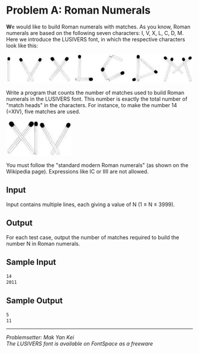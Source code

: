 Problem A: Roman Numerals
=========================

**W**e would like to build Roman numerals with matches. As you know, Roman numerals are based on the following seven characters: I, V, X, L, C, D, M. Here we introduce the LUSIVERS font, in which the respective characters look like this:

![](img/numbers.jpg)

Write a program that counts the number of matches used to build Roman numerals in the LUSIVERS font. This number is exactly the total number of "match heads" in the characters. For instance, to make the number 14 (=XIV), five matches are used.

![](img/15.jpg)

You must follow the "standard modern Roman numerals" (as shown on the Wikipedia page). Expressions like IC or IIII are not allowed.

Input
-----

Input contains multiple lines, each giving a value of N (1 ≤ N ≤ 3999).

Output
------

For each test case, output the number of matches required to build the number N in Roman numerals.

Sample Input
------------

	14
	2011

Sample Output
-------------

	5
	11
	
---
*Problemsetter: Mak Yan Kei*  
*The LUSIVERS font is available on FontSpace as a freeware*